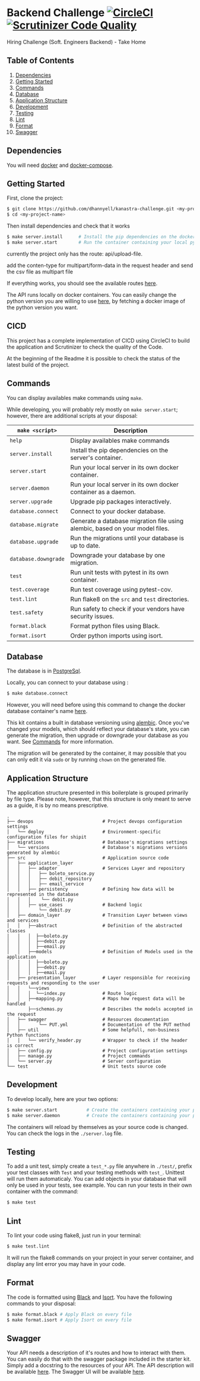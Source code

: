 # Backend Challenge [![CircleCI](https://dl.circleci.com/status-badge/img/circleci/SdtpWkQEvBq7VADRHZsRm/HoQr7zpC4VGreQDKm3EnxX/tree/main.svg?style=svg)](https://app.circleci.com/pipelines/circleci/SdtpWkQEvBq7VADRHZsRm/HoQr7zpC4VGreQDKm3EnxX?branch=main) [![Scrutinizer Code Quality](https://scrutinizer-ci.com/g/dhannyell/kanastra-challenge/badges/quality-score.png?b=main)](https://scrutinizer-ci.com/g/dhannyell/kanastra-challenge/?branch=main)

Hiring Challenge (Soft. Engineers Backend) - Take Home

## Table of Contents

1. [Dependencies](#dependencies)
1. [Getting Started](#getting-started)
1. [Commands](#commands)
1. [Database](#database)
1. [Application Structure](#application-structure)
1. [Development](#development)
1. [Testing](#testing)
1. [Lint](#lint)
1. [Format](#format)
1. [Swagger](#swagger)

## Dependencies

You will need [docker](https://docs.docker.com/engine/installation/) and [docker-compose](https://docs.docker.com/compose/install/).

## Getting Started

First, clone the project:

```bash
$ git clone https://github.com/dhannyell/kanastra-challenge.git <my-project-name>
$ cd <my-project-name>
```

Then install dependencies and check that it works

```bash
$ make server.install      # Install the pip dependencies on the docker container
$ make server.start        # Run the container containing your local python server
```

currently the project only has the route: api/upload-file.

add the conten-type for multipart/form-data in the request header and send the csv file as multipart file

If everything works, you should see the available routes [here](http://127.0.0.1:3000/application/spec).

The API runs locally on docker containers. You can easily change the python version you are willing to use [here](https://github.com/dhannyell/kanastra-challenge/blob/main/docker-compose.yml#L4), by fetching a docker image of the python version you want.

## CICD

This project has a complete implementation of CICD using CircleCI to build the application and Scrutinizer to check the quality of the Code.

At the beginning of the Readme it is possible to check the status of the latest build of the project.

## Commands

You can display availables make commands using `make`.

While developing, you will probably rely mostly on `make server.start`; however, there are additional scripts at your disposal:

| `make <script>`      | Description                                                                  |
| -------------------- | ---------------------------------------------------------------------------- |
| `help`               | Display availables make commands                                             |
| `server.install`     | Install the pip dependencies on the server's container.                      |
| `server.start`       | Run your local server in its own docker container.                           |
| `server.daemon`      | Run your local server in its own docker container as a daemon.               |
| `server.upgrade`     | Upgrade pip packages interactively.                                          |
| `database.connect`   | Connect to your docker database.                                             |
| `database.migrate`   | Generate a database migration file using alembic, based on your model files. |
| `database.upgrade`   | Run the migrations until your database is up to date.                        |
| `database.downgrade` | Downgrade your database by one migration.                                    |
| `test`               | Run unit tests with pytest in its own container.                             |
| `test.coverage`      | Run test coverage using pytest-cov.                                          |
| `test.lint`          | Run flake8 on the `src` and `test` directories.                              |
| `test.safety`        | Run safety to check if your vendors have security issues.                    |
| `format.black`       | Format python files using Black.                                             |
| `format.isort`       | Order python imports using isort.                                            |

## Database

The database is in [PostgreSql](https://www.postgresql.org/).

Locally, you can connect to your database using :

```bash
$ make database.connect
```

However, you will need before using this command to change the docker database container's name [here](https://github.com/dhannyell/kanastra-challenge/blob/main/package.json#L6).

This kit contains a built in database versioning using [alembic](https://pypi.python.org/pypi/alembic).
Once you've changed your models, which should reflect your database's state, you can generate the migration, then upgrade or downgrade your database as you want. See [Commands](#commands) for more information.

The migration will be generated by the container, it may possible that you can only edit it via `sudo` or by running `chown` on the generated file.

## Application Structure

The application structure presented in this boilerplate is grouped primarily by file type. Please note, however, that this structure is only meant to serve as a guide, it is by no means prescriptive.

```
.
├── devops                          # Project devops configuration settings
│   └── deploy                      # Environment-specific configuration files for shipit
├── migrations                      # Database's migrations settings
│   └── versions                    # Database's migrations versions generated by alembic
├── src                             # Application source code
│   ├── application_layer       
│   │   ├── adapter                 # Services Layer and repository
│   │   │   ├── boleto_service.py
│   │   │   ├── debit_repository
│   │   │   ├── email_service 
│   │   ├── persistency             # Defining how data will be represented in the database
│   │   │    └── debit.py
│   │   ├── use_cases               # Backend logic
│   │       └── debit.py
│   ├── domain_layer                # Transition Layer between views and services
│   │   ├──abstract                 # Definition of the abstracted classes
│   │   │  ├──boleto.py
│   │   │  ├──debit.py
│   │   │  ├──email.py  
│   │   ├──models                   # Definition of Models used in the application
│   │   │  ├──boleto.py
│   │   │  ├──debit.py
│   │   │  ├──email.py              
│   ├── presentation_layer          # Layer responsible for receiving requests and responding to the user
│   │   └──views                    
│   │   │  └──index.py              # Route logic
│   │   ├──mapping.py               # Maps how request data will be handled
        ├──schemas.py               # Describes the models accepted in the request
│   ├── swagger                     # Resources documentation
│   │       └── PUT.yml             # Documentation of the PUT method
│   ├── util                        # Some helpfull, non-business Python functions
│   │   └── verify_header.py        # Wrapper to check if the header is correct
│   ├── config.py                   # Project configuration settings
│   ├── manage.py                   # Project commands
│   └── server.py                   # Server configuration
└── test                            # Unit tests source code
```

## Development

To develop locally, here are your two options:

```bash
$ make server.start           # Create the containers containing your python server in your terminal
$ make server.daemon          # Create the containers containing your python server as a daemon
```

The containers will reload by themselves as your source code is changed.
You can check the logs in the `./server.log` file.

## Testing

To add a unit test, simply create a `test_*.py` file anywhere in `./test/`, prefix your test classes with `Test` and your testing methods with `test_`. Unittest will run them automaticaly.
You can add objects in your database that will only be used in your tests, see example.
You can run your tests in their own container with the command:

```bash
$ make test
```

## Lint

To lint your code using flake8, just run in your terminal:

```bash
$ make test.lint
```

It will run the flake8 commands on your project in your server container, and display any lint error you may have in your code.

## Format

The code is formatted using [Black](https://github.com/python/black) and [Isort](https://pypi.org/project/isort/). You have the following commands to your disposal:

```bash
$ make format.black # Apply Black on every file
$ make format.isort # Apply Isort on every file
```

## Swagger

Your API needs a description of it's routes and how to interact with them.
You can easily do that with the swagger package included in the starter kit.
Simply add a docstring to the resources of your API.
The API description will be available [here](http://127.0.0.1:3000/application/spec).
The Swagger UI will be available [here](http://127.0.0.1:3000/apidocs/).
